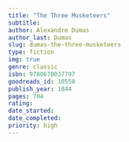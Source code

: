 ```yaml
---
title: "The Three Musketeers"
subtitle: 
author: Alexandre Dumas
author_last: Dumas
slug: dumas-the-three-musketeers
type: fiction
img: true
genre: classic
isbn: 9780670037797
goodreads_id: 10558
publish_year: 1844
pages: 704
rating: 
date_started:
date_completed:
priority: high
---
```

